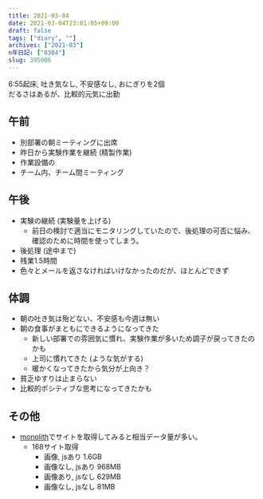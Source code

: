 ```yaml
---
title: 2021-03-04
date: 2021-03-04T23:01:05+09:00
draft: false
tags: ["diary", ""]
archives: ["2021-03"]
n年日記: ["0304"]
slug: 395006
---
```

6:55起床, 吐き気なし, 不安感なし, おにぎりを2個  
だるさはあるが、比較的元気に出勤  
## 午前
- 別部署の朝ミーティングに出席
- 昨日から実験作業を継続 (精製作業)
- 作業設備の
- チーム内、チーム間ミーティング
## 午後
- 実験の継続 (実験量を上げる)
  - 前日の検討で適当にモニタリングしていたので、後処理の可否に悩み、確認のために時間を使ってしまう。
- 後処理 (途中まで)
- 残業1.5時間
- 色々とメールを返さなければいけなかったのだが、ほとんどできず
## 体調
- 朝の吐き気は殆どない、不安感も今週は無い
- 朝の食事がまともにできるようになってきた
  - 新しい部署での雰囲気に慣れ、実験作業が多いため調子が戻ってきたのかも
  - 上司に慣れてきた (ような気がする)
  - 暖かくなってきたから気分が上向き？
- 貧乏ゆすりは止まらない
- 比較的ポシティブな思考になってきたかも
## その他
- [monolith](https://github.com/Y2Z/monolith)でサイトを取得してみると相当データ量が多い。
  - 168サイト取得
    - 画像, jsあり 1.6GB
    - 画像なし, jsあり 968MB
    - 画像あり, jsなし 629MB
    - 画像なし, jsなし 81MB
